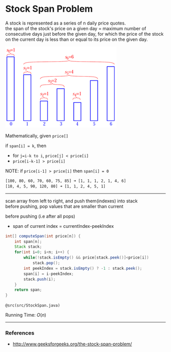 # Stock Span Problem

A stock is represented as a series of n daily price quotes.  
the span of the stock's price on a given day = maximum number of consecutive days 
just before the given day, for which the price of the stock on the current day is 
less than or equal to its price on the given day.

![stock_span.png](files/stock_span.png)

Mathematically, given `price[]`

if `span[i] = k`, then
* for `j=i-k to i`, `price[j] < price[i]`
* `price[i-k-1] > price[i]`

NOTE: if `price[i-1] > price[i]` then `span[i] = 0`

```bash
[100, 80, 60, 70, 60, 75, 85] ➜ [1, 1, 1, 2, 1, 4, 6]
[10, 4, 5, 90, 120, 80] ➜ [1, 1, 2, 4, 5, 1]
```

---

scan array from left to right, and push them(indexes) into stack  
before pushing, pop values that are smaller than current

before pushing (i.e after all pops)  
* span of current index = currentIndex-peekIndex

```java
int[] computeSpan(int price[n]) {
    int span[n];
    Stack stack;
    for(int i=0; i<n; i++) {
        while(!stack.isEmpty() && price[stack.peek()]<price[i])
            stack.pop();
        int peekIndex = stack.isEmpty() ? -1 : stack.peek();
        span[i] = i-peekIndex;
        stack.push(i);
    }
    return span;
}
```

`@src(src/StockSpan.java)`

Running Time: $O(n)$

---

### References

* <http://www.geeksforgeeks.org/the-stock-span-problem/>
